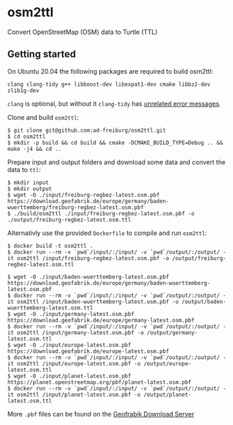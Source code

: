 # osm2ttl
Convert OpenStreetMap (OSM) data to Turtle (TTL)

## Getting started

On Ubuntu 20.04 the following packages are required to build osm2ttl:
```
clang clang-tidy g++ libboost-dev libexpat1-dev cmake libbz2-dev zlib1g-dev
```
`clang` is optional, but without it `clang-tidy` has [unrelated error messages](https://stackoverflow.com/a/52728225).

Clone and build `osm2ttl`:
```
$ git clone git@github.com:ad-freiburg/osm2ttl.git
$ cd osm2ttl
$ mkdir -p build && cd build && cmake -DCMAKE_BUILD_TYPE=Debug .. && make -j4 && cd ..
```
Prepare input and output folders and download some data and convert the data to `ttl`:
```
$ mkdir input
$ mkdir output
$ wget -O ./input/freiburg-regbez-latest.osm.pbf https://download.geofabrik.de/europe/germany/baden-wuerttemberg/freiburg-regbez-latest.osm.pbf
$ ./build/osm2ttl ./input/freiburg-regbez-latest.osm.pbf -o ./output/freiburg-regbez-latest.osm.ttl
```

Alternativly use the provided `Dockerfile` to compile and run `osm2ttl`:
```
$ docker build -t osm2ttl .
$ docker run --rm -v `pwd`/input/:/input/ -v `pwd`/output/:/output/ -it osm2ttl /input/freiburg-regbez-latest.osm.pbf -o /output/freiburg-regbez-latest.osm.ttl

$ wget -O ./input/baden-wuerttemberg-latest.osm.pbf https://download.geofabrik.de/europe/germany/baden-wuerttemberg-latest.osm.pbf
$ docker run --rm -v `pwd`/input/:/input/ -v `pwd`/output/:/output/ -it osm2ttl /input/baden-wuerttemberg-latest.osm.pbf -o /output/baden-wuerttemberg-latest.osm.ttl
$ wget -O ./input/germany-latest.osm.pbf https://download.geofabrik.de/europe/germany-latest.osm.pbf
$ docker run --rm -v `pwd`/input/:/input/ -v `pwd`/output/:/output/ -it osm2ttl /input/germany-latest.osm.pbf -o /output/germany-latest.osm.ttl
$ wget -O ./input/europe-latest.osm.pbf https://download.geofabrik.de/europe-latest.osm.pbf
$ docker run --rm -v `pwd`/input/:/input/ -v `pwd`/output/:/output/ -it osm2ttl /input/europe-latest.osm.pbf -o /output/europe-latest.osm.ttl
$ wget -O ./input/planet-latest.osm.pbf https://planet.openstreetmap.org/pbf/planet-latest.osm.pbf
$ docker run --rm -v `pwd`/input/:/input/ -v `pwd`/output/:/output/ -it osm2ttl /input/planet-latest.osm.pbf -o /output/planet-latest.osm.ttl
```

More `.pbf` files can be found on the [Geofrabik Download Server](https://download.geofabrik.de/index.html)

